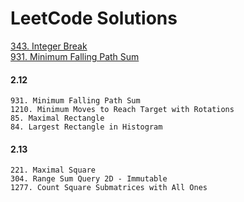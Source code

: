 # LeetCode Solutions

[343. Integer Break](https://github.com/LiaoJJ/LeetCode/blob/master/343.%20Integer%20Break.py)      
[931. Minimum Falling Path Sum](https://github.com/LiaoJJ/LeetCode/blob/master/931.%20Minimum%20Falling%20Path%20Sum%20.py)  


#### 2.12    
```
931. Minimum Falling Path Sum
1210. Minimum Moves to Reach Target with Rotations  
85. Maximal Rectangle   
84. Largest Rectangle in Histogram  
```

#### 2.13  
```
221. Maximal Square  
304. Range Sum Query 2D - Immutable  
1277. Count Square Submatrices with All Ones  
```

